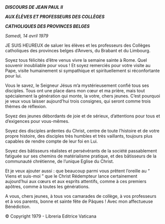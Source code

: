 ***DISCOURS DE JEAN PAUL II***

***AUX ÉLÈVES ET PROFESSEURS DES COLLÈGES***

***CATHOLIQUES DES PROVINCES BELGES***

*Samedi, 14 avril 1979*

JE SUIS HEUREUX de saluer les élèves et les professeurs des Collèges catholiques des provinces belges d’Anvers, du Brabant et du Limbourg.

Soyez tous félicités d’être venus vivre la semaine sainte à Rome. Quel souvenir inoubliable pour vous ! Et soyez remerciés pour votre visite au Pape, visite humainement si sympathique et spirituellement si réconfortante pour lui.

Vous le savez, le Seigneur Jésus m’a mystérieusement confié tous ses disciples. Tous ont une place dans mon cœur et ma prière, mais tout spécialement la génération qui monte, la votre, chers jeunes. C’est pourquoi je veux vous laisser aujourd’hui trois consignes, qui seront comme trois thèmes de réflexion.

Soyez des jeunes débordants de joie et de sérieux, d’attentions pour tous et d’exigences pour vous-mêmes.

Soyez des disciples ardentes du Christ, centre de toute l’histoire et de votre propre histoire, des disciples très humbles et très vaillants, toujours plus capables de rendre compte de leur foi en Lui.

Soyez des bâtisseurs réalistes et persévérants de la société passablement fatiguée sur ses chemins de matérialisme pratique, et des bâtisseurs de la communauté chrétienne, de l’unique Eglise du Christ.

Et je veux ajouter aussi : que beaucoup parmi vous prêtent l’oreille au “ Viens et suis-moi ” que le Christ Rédempteur lance certainement aujourd’hui aux cœurs et aux esprits attentifs, comme à ces premiers apôtres, comme à toutes les générations.

A vous, chers jeunes, à tous vos camarades de collège, à vos professeurs et à vos parents, bonne et sainte fête de Pâques ! Avec mon affectueuse Bénédiction.

© Copyright 1979 - Libreria Editrice Vaticana